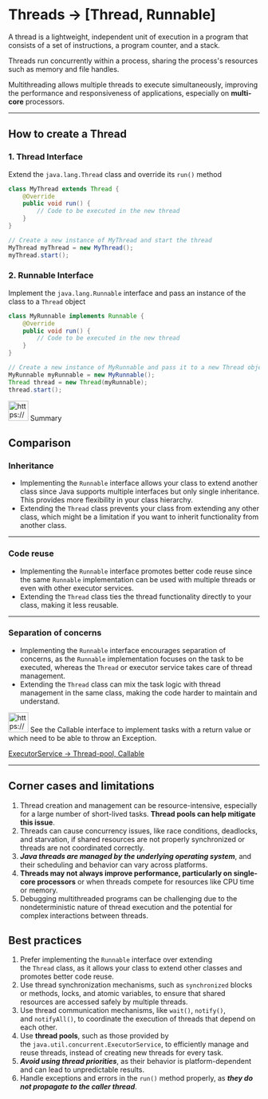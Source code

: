 # Threads → [Thread, Runnable]

A thread is a lightweight, independent unit of execution in a program that consists of a set of instructions, a program counter, and a stack.

Threads run concurrently within a process, sharing the process's resources such as memory and file handles.

Multithreading allows multiple threads to execute simultaneously, improving the performance and responsiveness of applications, especially on **multi-core** processors.

---

## How to create a Thread

### 1. Thread Interface

Extend the `java.lang.Thread` class and override its `run()` method

```java
class MyThread extends Thread {
    @Override
    public void run() {
        // Code to be executed in the new thread
    }
}

// Create a new instance of MyThread and start the thread
MyThread myThread = new MyThread();
myThread.start();
```

### 2. Runnable Interface

Implement the `java.lang.Runnable` interface and pass an instance of the class to a `Thread` object

```java
class MyRunnable implements Runnable {
    @Override
    public void run() {
        // Code to be executed in the new thread
    }
}

// Create a new instance of MyRunnable and pass it to a new Thread object
MyRunnable myRunnable = new MyRunnable();
Thread thread = new Thread(myRunnable);
thread.start();
```

<aside>
<img src="https://www.notion.so/icons/snippet_green.svg" alt="https://www.notion.so/icons/snippet_green.svg" width="40px" /> Summary

## **Comparison**

### Inheritance

- Implementing the `Runnable` interface allows your class to extend another class since Java supports multiple interfaces but only single inheritance.
This provides more flexibility in your class hierarchy.
- Extending the `Thread` class prevents your class from extending any other class, which might be a limitation if you want to inherit functionality from another class.

---

### Code reuse

- Implementing the `Runnable` interface promotes better code reuse since the same `Runnable` implementation can be used with multiple threads or even with other executor services.
- Extending the `Thread` class ties the thread functionality directly to your class, making it less reusable.

---

### Separation of concerns

- Implementing the `Runnable` interface encourages separation of concerns, as the `Runnable` implementation focuses on the task to be executed, whereas the `Thread` or executor service takes care of thread management.
- Extending the `Thread` class can mix the task logic with thread management in the same class, making the code harder to maintain and understand.
</aside>

<aside>
<img src="https://www.notion.so/icons/skull_purple.svg" alt="https://www.notion.so/icons/skull_purple.svg" width="40px" /> See the Callable interface to implement tasks with a return value or which need to be able to throw an Exception.

[ExecutorService → Thread-pool, Callable](ExecutorService%20→%20Thread-pool,%20Callable.md)

</aside>

---

## Corner cases and limitations

1. Thread creation and management can be resource-intensive, especially for a large number of short-lived tasks. **Thread pools can help mitigate this issue**.
2. Threads can cause concurrency issues, like race conditions, deadlocks, and starvation, if shared resources are not properly synchronized or threads are not coordinated correctly.
3. ***Java threads are managed by the underlying operating system***, and their scheduling and behavior can vary across platforms.
4. **Threads may not always improve performance, particularly on single-core processors** or when threads compete for resources like CPU time or memory.
5. Debugging multithreaded programs can be challenging due to the nondeterministic nature of thread execution and the potential for complex interactions between threads.

## Best practices

1. Prefer implementing the `Runnable` interface over extending the `Thread` class, as it allows your class to extend other classes and promotes better code reuse.
2. Use thread synchronization mechanisms, such as `synchronized` blocks or methods, locks, and atomic variables, to ensure that shared resources are accessed safely by multiple threads.
3. Use thread communication mechanisms, like `wait()`, `notify()`, and `notifyAll()`, to coordinate the execution of threads that depend on each other.
4. Use **thread pools**, such as those provided by the `java.util.concurrent.ExecutorService`, to efficiently manage and reuse threads, instead of creating new threads for every task.
5. ***Avoid using thread priorities***, as their behavior is platform-dependent and can lead to unpredictable results.
6. Handle exceptions and errors in the `run()` method properly, as ***they do not propagate to the caller thread***.